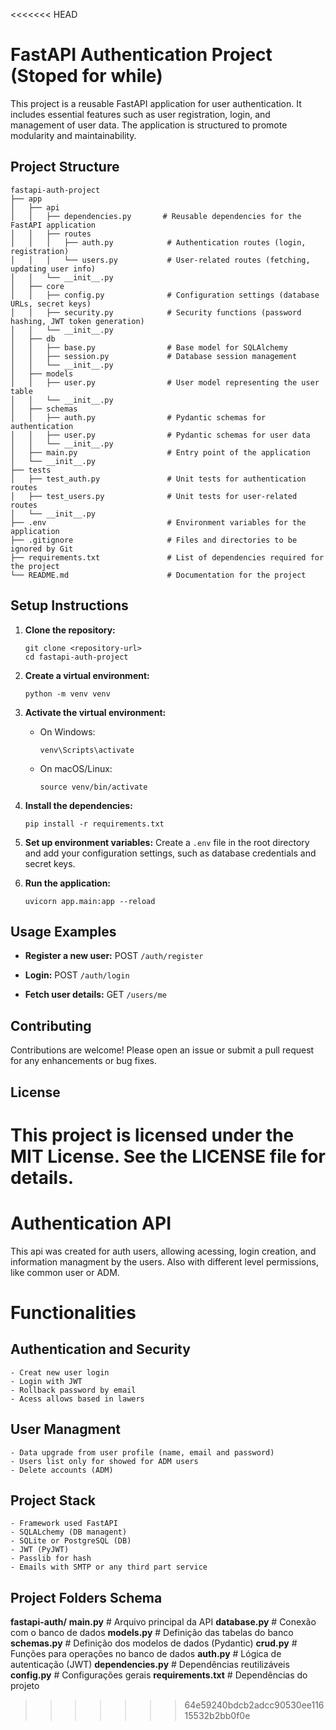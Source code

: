 <<<<<<< HEAD
# FastAPI Authentication Project (Stoped for while)

This project is a reusable FastAPI application for user authentication. It includes essential features such as user registration, login, and management of user data. The application is structured to promote modularity and maintainability.

## Project Structure

```
fastapi-auth-project
├── app
│   ├── api
│   │   ├── dependencies.py       # Reusable dependencies for the FastAPI application
│   │   ├── routes
│   │   │   ├── auth.py            # Authentication routes (login, registration)
│   │   │   └── users.py           # User-related routes (fetching, updating user info)
│   │   └── __init__.py
│   ├── core
│   │   ├── config.py              # Configuration settings (database URLs, secret keys)
│   │   ├── security.py            # Security functions (password hashing, JWT token generation)
│   │   └── __init__.py
│   ├── db
│   │   ├── base.py                # Base model for SQLAlchemy
│   │   ├── session.py             # Database session management
│   │   └── __init__.py
│   ├── models
│   │   ├── user.py                # User model representing the user table
│   │   └── __init__.py
│   ├── schemas
│   │   ├── auth.py                # Pydantic schemas for authentication
│   │   ├── user.py                # Pydantic schemas for user data
│   │   └── __init__.py
│   ├── main.py                    # Entry point of the application
│   └── __init__.py
├── tests
│   ├── test_auth.py               # Unit tests for authentication routes
│   ├── test_users.py              # Unit tests for user-related routes
│   └── __init__.py
├── .env                           # Environment variables for the application
├── .gitignore                     # Files and directories to be ignored by Git
├── requirements.txt               # List of dependencies required for the project
└── README.md                      # Documentation for the project
```

## Setup Instructions

1. **Clone the repository:**
   ```
   git clone <repository-url>
   cd fastapi-auth-project
   ```

2. **Create a virtual environment:**
   ```
   python -m venv venv
   ```

3. **Activate the virtual environment:**
   - On Windows:
     ```
     venv\Scripts\activate
     ```
   - On macOS/Linux:
     ```
     source venv/bin/activate
     ```

4. **Install the dependencies:**
   ```
   pip install -r requirements.txt
   ```

5. **Set up environment variables:**
   Create a `.env` file in the root directory and add your configuration settings, such as database credentials and secret keys.

6. **Run the application:**
   ```
   uvicorn app.main:app --reload
   ```

## Usage Examples

- **Register a new user:**
  POST `/auth/register`
  
- **Login:**
  POST `/auth/login`

- **Fetch user details:**
  GET `/users/me`

## Contributing

Contributions are welcome! Please open an issue or submit a pull request for any enhancements or bug fixes.

## License

This project is licensed under the MIT License. See the LICENSE file for details.
=======
# Authentication API

This api was created for auth users, allowing acessing, login creation, and information managment by the users. Also with different level permissions, like common user or ADM.


# Functionalities

## Authentication and Security
    - Creat new user login
    - Login with JWT
    - Rollback password by email
    - Acess allows based in lawers


## User Managment
    - Data upgrade from user profile (name, email and password)
    - Users list only for showed for ADM users
    - Delete accounts (ADM)

## Project Stack
    - Framework used FastAPI
    - SQLALchemy (DB managent)
    - SQLite or PostgreSQL (DB)
    - JWT (PyJWT)
    - Passlib for hash
    - Emails with SMTP or any third part service

## Project Folders Schema
**fastapi-auth/**
    **main.py**           # Arquivo principal da API
    **database.py**       # Conexão com o banco de dados
    **models.py**         # Definição das tabelas do banco
    **schemas.py**        # Definição dos modelos de dados (Pydantic)
    **crud.py**           # Funções para operações no banco de dados
    **auth.py**           # Lógica de autenticação (JWT)
    **dependencies.py**   # Dependências reutilizáveis
    **config.py**         # Configurações gerais
    **requirements.txt**  # Dependências do projeto
>>>>>>> 64e59240bdcb2adcc90530ee11615532b2bb0f0e

